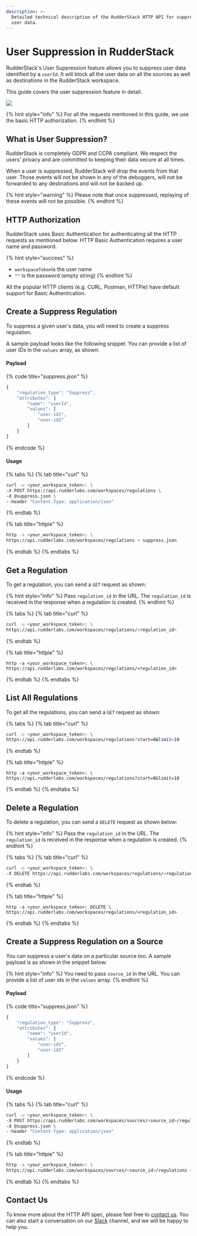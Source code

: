 ```yaml
---
description: >-
  Detailed technical description of the RudderStack HTTP API for suppressing
  user data.
---
```


# User Suppression in RudderStack

RudderStack's User Suppression feature allows you to suppress user data identified by a `userId`.  It will block all the user data on all the sources as well as destinations in the RudderStack workspace.

This guide covers the user suppression feature in detail.

![](https://img.shields.io/static/v1?label=PLAN&message=ENTERPRISE&color=blueviolet&style=for-the-badge)

{% hint style="info" %}
For all the requests mentioned in this guide, we use the basic HTTP authorization.
{% endhint %}

## What is User Suppression?

RudderStack is completely GDPR and CCPA compliant. We respect the users' privacy and are committed to keeping their data secure at all times. 

When a user is suppressed, RudderStack will drop the events from that user. Those events will not be shown in any of the debuggers, will not be forwarded to any destinations and will not be backed up.

{% hint style="warning" %}
Please note that once suppressed, replaying of these events will not be possible.
{% endhint %}

## HTTP Authorization

RudderStack uses Basic Authentication for authenticating all the HTTP requests as mentioned below. HTTP Basic Authentication requires a user name and password.

{% hint style="success" %}
* `workspaceToken`is the user name
* `""` is the password \(empty string\)
{% endhint %}

All the popular HTTP clients \(e.g. CURL, Postman, HTTPie\) have default support for Basic Authentication.

## Create a Suppress Regulation

To suppress a given user's data, you will need to create a suppress regulation. 

A sample payload looks like the following snippet. You can provide a list of user IDs in the `values` array, as shown:

#### Payload

{% code title="suppress.json" %}
```javascript
{
    "regulation_type": "Suppress",
    "attributes": {
        "name": "userId",
        "values": [
            "user-id1",
            "user-id2"
        ]
    }
}
```
{% endcode %}

#### Usage

{% tabs %}
{% tab title="curl" %}
```bash
curl -u <your_workspace_token>: \
-X POST https://api.rudderlabs.com/workspaces/regulations \
-d @suppress.json \
--header "Content-Type: application/json" 
```
{% endtab %}

{% tab title="httpie" %}
```bash
http -a <your_workspace_token>: \
https://api.rudderlabs.com/workspaces/regulations < suppress.json
```
{% endtab %}
{% endtabs %}

## Get a Regulation

To get a regulation, you can send a `GET` request as shown:

{% hint style="info" %}
Pass `regulation_id` in the URL. The  `regulation_id` is received in the response when a regulation is created.
{% endhint %}

{% tabs %}
{% tab title="curl" %}
```bash
curl -u <your_workspace_token>: \
https://api.rudderlabs.com/workspaces/regulations/<regulation_id>
```
{% endtab %}

{% tab title="httpie" %}
```
http -a <your_workspace_token>: \
https://api.rudderlabs.com/workspaces/regulations/<regulation_id>
```
{% endtab %}
{% endtabs %}

## List All Regulations

To get all the regulations, you can send a `GET` request as shown:

{% tabs %}
{% tab title="curl" %}
```bash
curl -u <your_workspace_token>: \
https://api.rudderlabs.com/workspaces/regulations?start=0&limit=10
```
{% endtab %}

{% tab title="httpie" %}
```
http -a <your_workspace_token>: \
https://api.rudderlabs.com/workspaces/regulations?start=0&limit=10
```
{% endtab %}
{% endtabs %}

## Delete a Regulation

To delete a regulation, you can send a `DELETE` request as shown below: 

{% hint style="info" %}
Pass the `regulation_id` in the URL. The  `regulation_id` is received in the response when a regulation is created.
{% endhint %}

{% tabs %}
{% tab title="curl" %}
```bash
curl -u <your_workspace_token>: \
-X DELETE https://api.rudderlabs.com/workspaces/regulations/<regulation_id>
```
{% endtab %}

{% tab title="httpie" %}
```
http -a <your_workspace_token>: DELETE \
https://api.rudderlabs.com/workspaces/regulations/<regulation_id>
```
{% endtab %}
{% endtabs %}

## Create a Suppress Regulation on a Source 

You can suppress a user's data on a particular source too. A  sample payload is as shown in the snippet below: 

{% hint style="info" %}
You need to pass `source_id` in the URL. You can provide a list of user ids in the `values` array.
{% endhint %}

#### Payload

{% code title="suppress.json" %}
```javascript
{
    "regulation_type": "Suppress",
    "attributes": {
        "name": "userId",
        "values": [
            "user-id1",
            "user-id2"
        ]
    }
}
```
{% endcode %}

#### Usage

{% tabs %}
{% tab title="curl" %}
```bash
curl -u <your_workspace_token>: \
-X POST https://api.rudderlabs.com/workspaces/sources/<source_id>/regulations \
-d @suppress.json \
--header "Content-Type: application/json" 
```
{% endtab %}

{% tab title="httpie" %}
```bash
http -a <your_workspace_token>: \
https://api.rudderlabs.com/workspaces/sources/<source_id>/regulations < suppress.json
```
{% endtab %}
{% endtabs %}

## Contact Us

To know more about the HTTP API spec, please feel free to [contact us](mailto:%20contact@rudderstack.com). You can also start a conversation on our [Slack](https://resources.rudderstack.com/join-rudderstack-slack) channel, and we will be happy to help you.





